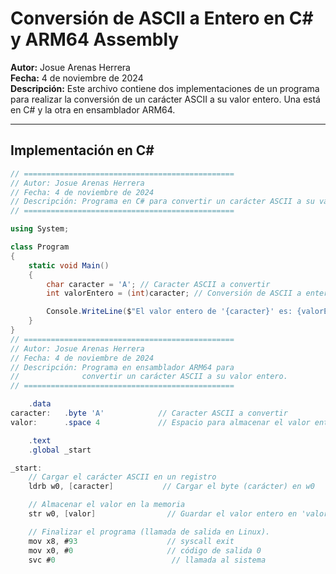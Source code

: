 # Conversión de ASCII a Entero en C# y ARM64 Assembly

**Autor:** Josue Arenas Herrera  
**Fecha:** 4 de noviembre de 2024  
**Descripción:** Este archivo contiene dos implementaciones de un programa para realizar la conversión de un carácter ASCII a su valor entero. Una está en C# y la otra en ensamblador ARM64.

---

## Implementación en C#

```csharp
// ===============================================
// Autor: Josue Arenas Herrera
// Fecha: 4 de noviembre de 2024
// Descripción: Programa en C# para convertir un carácter ASCII a su valor entero.
// ===============================================

using System;

class Program
{
    static void Main()
    {
        char caracter = 'A'; // Caracter ASCII a convertir
        int valorEntero = (int)caracter; // Conversión de ASCII a entero

        Console.WriteLine($"El valor entero de '{caracter}' es: {valorEntero}");
    }
}
// ===============================================
// Autor: Josue Arenas Herrera
// Fecha: 4 de noviembre de 2024
// Descripción: Programa en ensamblador ARM64 para 
//              convertir un carácter ASCII a su valor entero.
// ===============================================

    .data
caracter:   .byte 'A'            // Caracter ASCII a convertir
valor:      .space 4             // Espacio para almacenar el valor entero

    .text
    .global _start

_start:
    // Cargar el carácter ASCII en un registro
    ldrb w0, [caracter]           // Cargar el byte (carácter) en w0

    // Almacenar el valor en la memoria
    str w0, [valor]                // Guardar el valor entero en 'valor'

    // Finalizar el programa (llamada de salida en Linux).
    mov x8, #93                    // syscall exit
    mov x0, #0                     // código de salida 0
    svc #0                          // llamada al sistema
